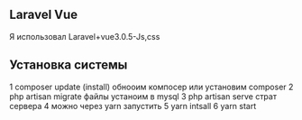 ## Laravel Vue 
Я использовал Laravel+vue3.0.5-Js,css
                   
## Установка системы
1 composer update (install) обнооим компосер или установим composer
2 php artisan migrate файлы устаноим в mysql 
3 php artisan serve страт сервера
4 можно через yarn запустить 
5 yarn intsall
6 yarn start
